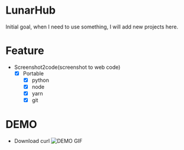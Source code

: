 # LunarHub
Initial goal, when I need to use something, I will add new projects here.

# Feature
- Screenshot2code(screenshot to web code)
  - [X] Portable
    - [X] python
    - [X] node
    - [X] yarn
    - [X] git
# DEMO
- Download curl
![DEMO GIF](./assets/demo.gif)
